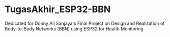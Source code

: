 # TugasAkhir_ESP32-BBN
Dedicated for Donny Ali Sanjaya's Final Project on Design and Realization of Body-to-Body Networks (BBN) using ESP32 for Health Monitoring
